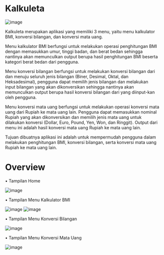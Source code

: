 # Kalkuleta

![image](https://user-images.githubusercontent.com/78699039/147844686-cf9b7b54-9bbd-4186-87ec-96d5d6ac97d2.png)


Kalkuleta merupakan aplikasi yang memiliki 3 menu, yaitu menu kalkulator BMI, konversi bilangan, dan konversi mata uang.

Menu kalkulator BMI berfungsi untuk melakukan operasi penghitungan BMI dengan memasukkan umur, tinggi badan, dan berat bedan sehingga nantinya akan memunculkan output berupa hasil penghitungan BMI beserta kategori berat bedan dari pengguna.

Menu konversi bilangan berfungsi untuk melakukan konversi bilangan dari dan menuju seluruh jenis bilangan (Biner, Desimal, Oktal, dan Heksadesimal), pengguna dapat memilih jenis bilangan dan melakukan input bilangan yang akan dikonversikan sehingga nantinya akan memunculkan output berupa hasil konversi bilangan dari yang diinput-kan oleh pengguna.

Menu konversi mata uang berfungsi untuk melakukan operasi konversi mata uang dari Rupiah ke mata uang lain. Pengguna dapat memasukkan nominal Rupiah yang akan dikonversikan dan memilih jenis mata uang untuk dilakukan konversi (Dollar, Euro, Pound, Yen, Won, dan Ringgit). Output dari menu ini adalah hasil konversi mata uang Rupiah ke mata uang lain.

Tujuan dibuatnya aplikasi ini adalah untuk mempermudah pengguna dalam melakukan penghitungan BMI, konversi bilangan, serta konversi mata uang Rupiah ke mata uang lain.


# Overview

•	Tampilan Home

![image](https://user-images.githubusercontent.com/78699039/147844680-3325c0c1-24a0-4eab-9d6b-73da30d666f2.png)


•	Tampilan Menu Kalkulator BMI

![image](https://user-images.githubusercontent.com/78699039/147844694-f36da0f3-e71f-4600-9eab-66f3dae585d2.png)
![image](https://user-images.githubusercontent.com/78699039/147844696-36d34ff1-15df-400e-8c2e-f98ddade7344.png)


•	Tampilan Menu Konversi Bilangan

 ![image](https://user-images.githubusercontent.com/78699039/147844699-70637dc1-3cfa-4943-afb9-a986df1a183d.png)
 

•	Tampilan Menu Konversi Mata Uang

![image](https://user-images.githubusercontent.com/78699039/147844717-9693d206-93d6-4bad-bc74-74d503c36afb.png)




